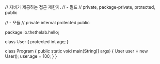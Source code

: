 // 자바가 제공하는 접근 제한자.
//  - 필드
//    private, package-private, protected, public

//  - 모듈
//    private internal protected public

package io.thethelab.hello;

class User {
    protected int age;
}

class Program {
    public static void main(String[] args) {
        User user = new User();
        user.age = 100;
    }
}

